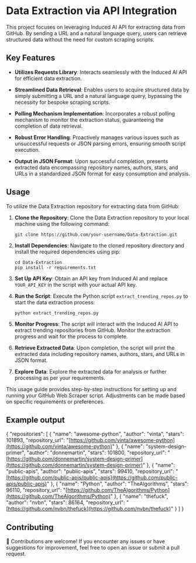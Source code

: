 # Data Extraction via API Integration

This project focuses on leveraging Induced AI API for extracting data from GitHub. By sending a URL and a natural language query, users can retrieve structured data without the need for custom scraping scripts. 

## Key Features

- **Utilizes Requests Library**: Interacts seamlessly with the Induced AI API for efficient data extraction.
  
- **Streamlined Data Retrieval**: Enables users to acquire structured data by simply submitting a URL and a natural language query, bypassing the necessity for bespoke scraping scripts.
  
- **Polling Mechanism Implementation**: Incorporates a robust polling mechanism to monitor the extraction status, guaranteeing the completion of data retrieval.
  
- **Robust Error Handling**: Proactively manages various issues such as unsuccessful requests or JSON parsing errors, ensuring smooth script execution.
  
- **Output in JSON Format**: Upon successful completion, presents extracted data encompassing repository names, authors, stars, and URLs in a standardized JSON format for easy consumption and analysis.


## Usage

To utilize the Data Extraction repository for extracting data from GitHub:

1. **Clone the Repository**: Clone the Data Extraction repository to your local machine using the following command:
   ```
   git clone https://github.com/your-username/Data-Extraction.git
   ```

2. **Install Dependencies**: Navigate to the cloned repository directory and install the required dependencies using pip:
   ```
   cd Data-Extraction
   pip install -r requirements.txt
   ```

3. **Set Up API Key**: Obtain an API key from Induced AI and replace `YOUR_API_KEY` in the script with your actual API key.

4. **Run the Script**: Execute the Python script `extract_trending_repos.py` to start the data extraction process:
   ```
   python extract_trending_repos.py
   ```

5. **Monitor Progress**: The script will interact with the Induced AI API to extract trending repositories from GitHub. Monitor the extraction progress and wait for the process to complete.

6. **Retrieve Extracted Data**: Upon completion, the script will print the extracted data including repository names, authors, stars, and URLs in JSON format.

7. **Explore Data**: Explore the extracted data for analysis or further processing as per your requirements.

This usage guide provides step-by-step instructions for setting up and running your GitHub Web Scraper script. Adjustments can be made based on specific requirements or preferences.

##  Example output

{
    "repositories": [
        {
            "name": "awesome-python",
            "author": "vinta",
            "stars": 101893,
            "repository_url": "[https://github.com/vinta/awesome-python](https://github.com/vinta/awesome-python)"
        },
        {
            "name": "system-design-primer",
            "author": "donnemartin",
            "stars": 101800,
            "repository_url": "[https://github.com/donnemartin/system-design-primer](https://github.com/donnemartin/system-design-primer)"
        },
        {
            "name": "public-apis",
            "author": "public-apis",
            "stars": 99410,
            "repository_url": "[https://github.com/public-apis/public-apis](https://github.com/public-apis/public-apis)"
        },
        {
            "name": "Python",
            "author": "TheAlgorithms",
            "stars": 96110,
            "repository_url": "[https://github.com/TheAlgorithms/Python](https://github.com/TheAlgorithms/Python)"
        },
        {
            "name": "thefuck",
            "author": "nvbn",
            "stars": 86164,
            "repository_url": "[https://github.com/nvbn/thefuck](https://github.com/nvbn/thefuck)"
        }
    ]
}

## Contributing

🤝 Contributions are welcome! If you encounter any issues or have suggestions for improvement, feel free to open an issue or submit a pull request.

